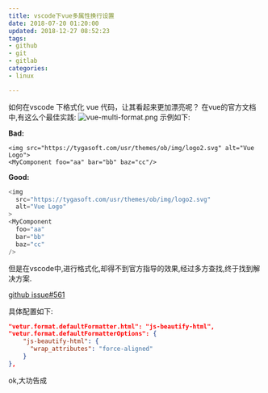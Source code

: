 ```yaml
---
title: vscode下vue多属性换行设置
date: 2018-07-20 01:20:00
updated: 2018-12-27 08:52:23
tags: 
- github
- git
- gitlab
categories: 
- linux

---
```

如何在vscode 下格式化 vue 代码，让其看起来更加漂亮呢？
在vue的官方文档中,有这么个最佳实践:
![vue-multi-format.png][1]
示例如下:

**Bad:**
```javascript:
<img src="https://tygasoft.com/usr/themes/ob/img/logo2.svg" alt="Vue Logo">
<MyComponent foo="aa" bar="bb" baz="cc"/>
```
**Good:**
```javascript
<img
  src="https://tygasoft.com/usr/themes/ob/img/logo2.svg"
  alt="Vue Logo"
>
<MyComponent
  foo="aa"
  bar="bb"
  baz="cc"
/>
```
但是在vscode中,进行格式化,却得不到官方指导的效果,经过多方查找,终于找到解决方案.

[github issue#561](https://github.com/vuejs/vetur/issues/561)


<!--more-->


具体配置如下:
```json
"vetur.format.defaultFormatter.html": "js-beautify-html",
"vetur.format.defaultFormatterOptions": {
    "js-beautify-html": {
      "wrap_attributes": "force-aligned"
    }
},
```
ok,大功告成


  [1]: https://imgs.gnux.cn/usr/uploads/2018/07/2048685262.png